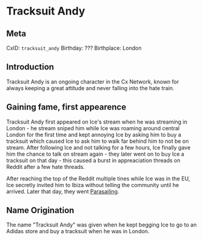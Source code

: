 # Tracksuit Andy

## Meta
CxID: `tracksuit_andy`
Birthday: ???
Birthplace: London

## Introduction
Tracksuit Andy is an ongoing character in the Cx Network, known for always keeping a great attitude and never falling into the hate train.

## Gaining fame, first appearence
Tracksuit Andy first appeared on Ice's stream when he was streaming in London - he stream sniped him while Ice was roaming around central London for the first time and kept annoying Ice by asking him to buy a tracksuit which caused Ice to ask him to walk far behind him to not be on stream. After following Ice and not talking for a few hours, Ice finally gave him the chance to talk on stream again - they later went on to buy Ice a tracksuit on that day - this caused a burst in appreaciation threads on Reddit after a few hate threads.

After reaching the top of the Reddit multiple tines while Ice was in the EU, Ice secretly invited him to Ibiza without telling the community until he arrived. Later that day, they went [Parasailing](https://www.youtube.com/watch?v=HWFCnl14h_8).

## Name Origination
The name "Tracksuit Andy" was given when he kept begging Ice to go to an Adidas store and buy a tracksuit when he was in London.